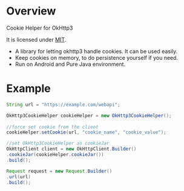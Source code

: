 # Overview
Cookie Helper for OkHttp3

It is licensed under [MIT](https://opensource.org/licenses/MIT).

- A library for letting okhttp3 handle cookies. It can be used easily.
- Keep cookies on memory, to do persistence yourself if you need.
- Run on Android and Pure Java environment.

# Example

```java
String url = "https://example.com/webapi";

OkHttp3CookieHelper cookieHelper = new OkHttp3CookieHelper();
    
//force set cookie from the client
cookieHelper.setCookie(url, "cookie_name", "cookie_value");

//set OkHttp3CookieHelper as cookieJar
OkHttpClient client = new OkHttpClient.Builder()
.cookieJar(cookieHelper.cookieJar())
.build();

Request request = new Request.Builder()
.url(url)
.build();
```
